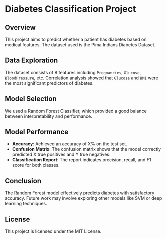 # Diabetes Classification Project

## Overview
This project aims to predict whether a patient has diabetes based on medical features. The dataset used is the Pima Indians Diabetes Dataset.

## Data Exploration
The dataset consists of 8 features including `Pregnancies`, `Glucose`, `BloodPressure`, etc. Correlation analysis showed that `Glucose` and `BMI` were the most significant predictors of diabetes.

## Model Selection
We used a Random Forest Classifier, which provided a good balance between interpretability and performance. 

## Model Performance
- **Accuracy**: Achieved an accuracy of X% on the test set.
- **Confusion Matrix**: The confusion matrix shows that the model correctly predicted X true positives and Y true negatives.
- **Classification Report**: The report indicates precision, recall, and F1 score for both classes.

## Conclusion
The Random Forest model effectively predicts diabetes with satisfactory accuracy. Future work may involve exploring other models like SVM or deep learning techniques.

## License
This project is licensed under the MIT License.
